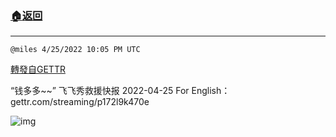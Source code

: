 ###  [:house:返回](README.md)
---


`@miles 4/25/2022 10:05 PM UTC`

[轉發自GETTR](https://gettr.com/post/p172s9r5dee)

“钱多多~~” 飞飞秀救援快报 2022-04-25
For English：gettr.com/streaming/p172l9k470e

![img](https://media.gettr.com/group41/origin/2022/04/22/22/4f57735b-f5e6-8a68-83ad-db82df07f0b4/6383d6c383a688bc0ce747d8282e44b3.jpeg)
